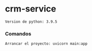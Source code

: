 # crm-service

```
Version de python: 3.9.5
```

### Comandos

```
Arrancar el proyecto: uvicorn main:app
```
